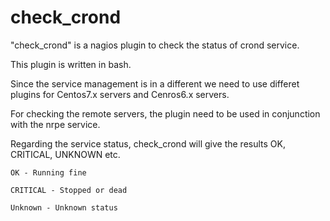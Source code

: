 # check_crond

"check_crond" is a nagios plugin to check the status of crond service.

This plugin is written in bash.

Since the service management is in a different we need to use differet plugins for Centos7.x servers and Cenros6.x servers.

For checking the remote servers, the plugin need to be used in conjunction with the nrpe service.

Regarding the service status, check_crond will give the results OK, CRITICAL, UNKNOWN etc.

    OK - Running fine

    CRITICAL - Stopped or dead

    Unknown - Unknown status
